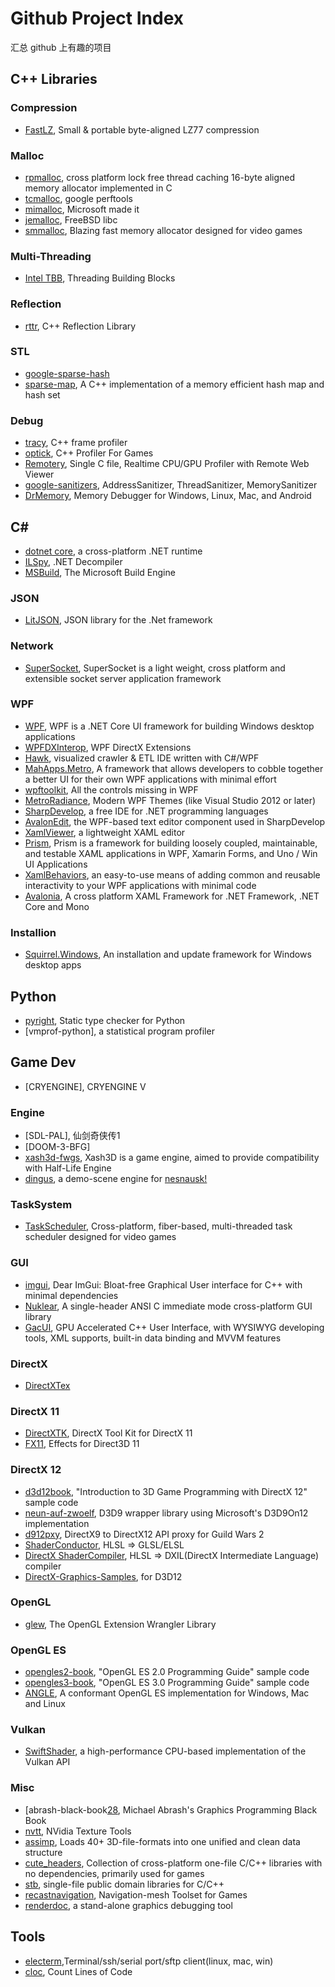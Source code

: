 # Github Project Index

汇总 github 上有趣的项目


## C++ Libraries

### Compression

 * [FastLZ][10], Small & portable byte-aligned LZ77 compression

### Malloc

 * [rpmalloc][2], cross platform lock free thread caching 16-byte aligned memory allocator implemented in C
 * [tcmalloc][3], google perftools
 * [mimalloc][4], Microsoft made it
 * [jemalloc][5], FreeBSD libc
 * [smmalloc][12], Blazing fast memory allocator designed for video games

### Multi-Threading

 * [Intel TBB][45], Threading Building Blocks

### Reflection

 * [rttr][11], C++ Reflection Library

### STL

 * [google-sparse-hash][8]
 * [sparse-map][9], A C++ implementation of a memory efficient hash map and hash set

### Debug

 * [tracy][1], C++ frame profiler
 * [optick][6], C++ Profiler For Games
 * [Remotery][46], Single C file, Realtime CPU/GPU Profiler with Remote Web Viewer
 * [google-sanitizers][23], AddressSanitizer, ThreadSanitizer, MemorySanitizer
 * [DrMemory][51], Memory Debugger for Windows, Linux, Mac, and Android


## C#

 * [dotnet core][60], a cross-platform .NET runtime
 * [ILSpy][27], .NET Decompiler
 * [MSBuild][37], The Microsoft Build Engine

### JSON

 * [LitJSON][22], JSON library for the .Net framework

### Network

 * [SuperSocket][41], SuperSocket is a light weight, cross platform and extensible socket server application framework

### WPF

 * [WPF][14], WPF is a .NET Core UI framework for building Windows desktop applications
 * [WPFDXInterop][13], WPF DirectX Extensions
 * [Hawk][26], visualized crawler & ETL IDE written with C#/WPF
 * [MahApps.Metro][43], A framework that allows developers to cobble together a better UI for their own WPF applications with minimal effort
 * [wpftoolkit][44], All the controls missing in WPF
 * [MetroRadiance][50], Modern WPF Themes (like Visual Studio 2012 or later)
 * [SharpDevelop][64], a free IDE for .NET programming languages
 * [AvalonEdit][65], the WPF-based text editor component used in SharpDevelop
 * [XamlViewer][66], a lightweight XAML editor
 * [Prism][67], Prism is a framework for building loosely coupled, maintainable, and testable XAML applications in WPF, Xamarin Forms, and Uno / Win UI Applications
 * [XamlBehaviors][68], an easy-to-use means of adding common and reusable interactivity to your WPF applications with minimal code
 * [Avalonia][69], A cross platform XAML Framework for .NET Framework, .NET Core and Mono

### Installion

 * [Squirrel.Windows][59], An installation and update framework for Windows desktop apps


## Python

 * [pyright][21], Static type checker for Python
 * [vmprof-python], a statistical program profiler


## Game Dev

 * [CRYENGINE], CRYENGINE V

### Engine

 * [SDL-PAL], 仙剑奇侠传1
 * [DOOM-3-BFG]
 * [xash3d-fwgs][29], Xash3D is a game engine, aimed to provide compatibility with Half-Life Engine
 * [dingus][33], a demo-scene engine for [nesnausk!][34]

### TaskSystem

 * [TaskScheduler][52], Cross-platform, fiber-based, multi-threaded task scheduler designed for video games

### GUI

 * [imgui][53], Dear ImGui: Bloat-free Graphical User interface for C++ with minimal dependencies
 * [Nuklear][36], A single-header ANSI C immediate mode cross-platform GUI library
 * [GacUI][49], GPU Accelerated C++ User Interface, with WYSIWYG developing tools, XML supports, built-in data binding and MVVM features

### DirectX

 * [DirectXTex][56]

### DirectX 11

 * [DirectXTK][57], DirectX Tool Kit for DirectX 11
 * [FX11][58], Effects for Direct3D 11

### DirectX 12

 * [d3d12book][16], "Introduction to 3D Game Programming with DirectX 12" sample code
 * [neun-auf-zwoelf][19], D3D9 wrapper library using Microsoft's D3D9On12 implementation
 * [d912pxy][20], DirectX9 to DirectX12 API proxy for Guild Wars 2
 * [ShaderConductor][63], HLSL => GLSL/ELSL
 * [DirectX ShaderCompiler][35], HLSL => DXIL(DirectX Intermediate Language) compiler
 * [DirectX-Graphics-Samples][55], for D3D12

### OpenGL

 * [glew][47], The OpenGL Extension Wrangler Library

### OpenGL ES

 * [opengles2-book][18], "OpenGL ES 2.0 Programming Guide" sample code
 * [opengles3-book][17], "OpenGL ES 3.0 Programming Guide" sample code
 * [ANGLE][32], A conformant OpenGL ES implementation for Windows, Mac and Linux

### Vulkan

 * [SwiftShader][31], a high-performance CPU-based implementation of the Vulkan API

### Misc

 * [abrash-black-book[28], Michael Abrash's Graphics Programming Black Book
 * [nvtt][15], NVidia Texture Tools
 * [assimp][38], Loads 40+ 3D-file-formats into one unified and clean data structure
 * [cute_headers][39], Collection of cross-platform one-file C/C++ libraries with no dependencies, primarily used for games
 * [stb][62], single-file public domain libraries for C/C++
 * [recastnavigation][54], Navigation-mesh Toolset for Games
 * [renderdoc][61], a stand-alone graphics debugging tool


## Tools

 * [electerm][7],Terminal/ssh/serial port/sftp client(linux, mac, win)
 * [cloc][25], Count Lines of Code


[1]:https://github.com/wolfpld/tracy
[2]:https://github.com/mjansson/rpmalloc
[3]:https://github.com/gperftools/gperftools
[4]:https://github.com/microsoft/mimalloc
[5]:http://jemalloc.net/
[6]:https://github.com/bombomby/optick
[7]:https://github.com/electerm/electerm
[8]:https://github.com/sparsehash/sparsehash
[9]:https://github.com/Tessil/sparse-map
[10]:https://github.com/ariya/FastLZ
[11]:https://github.com/rttrorg/rttr
[12]:https://github.com/SergeyMakeev/smmalloc
[13]:https://github.com/microsoft/WPFDXInterop
[14]:https://github.com/dotnet/wpf
[15]:https://github.com/castano/nvidia-texture-tools
[16]:https://github.com/d3dcoder/d3d12book
[17]:https://github.com/danginsburg/opengles3-book
[18]:https://github.com/danginsburg/opengles-book-samples
[19]:https://github.com/Joshua-Ashton/neun-auf-zwoelf
[20]:https://github.com/megai2/d912pxy
[21]:https://github.com/microsoft/pyright
[22]:https://github.com/LitJSON/litjson
[23]:https://github.com/google/sanitizers
[24]:https://github.com/vmprof/vmprof-python
[25]:https://github.com/AlDanial/cloc
[26]:https://github.com/ferventdesert/Hawk
[27]:https://github.com/icsharpcode/ILSpy
[28]:https://github.com/jagregory/abrash-black-book
[29]:https://github.com/FWGS/xash3d-fwgs
[30]:[https://github.com/id-Software/DOOM-3-BFG]
[31]:https://github.com/google/swiftshader
[32]:https://github.com/google/angle
[33]:https://github.com/aras-p/dingus
[34]:http://www.nesnausk.org/
[35]:https://github.com/microsoft/DirectXShaderCompiler
[36]:https://github.com/Immediate-Mode-UI/Nuklear
[37]:https://github.com/dotnet/msbuild
[38]:https://github.com/assimp/assimp
[39]:https://github.com/RandyGaul/cute_headers
[40]:https://github.com/sdlpal/sdlpal
[41]:https://github.com/kerryjiang/SuperSocket
[42]:https://github.com/Dirkster99/AvalonDock
[43]:https://github.com/MahApps/MahApps.Metro
[44]:https://github.com/xceedsoftware/wpftoolkit
[45]:https://github.com/oneapi-src/oneTBB
[46]:https://github.com/Celtoys/Remotery
[47]:https://github.com/nigels-com/glew
[48]:https://github.com/CRYTEK/CRYENGINE
[49]:https://github.com/vczh-libraries/GacUI
[50]:https://github.com/Grabacr07/MetroRadiance
[51]:https://github.com/DynamoRIO/drmemory
[52]:https://github.com/SergeyMakeev/TaskScheduler
[53]:https://github.com/ocornut/imgui
[54]:https://github.com/recastnavigation/recastnavigation
[55]:https://github.com/microsoft/DirectX-Graphics-Samples
[56]:https://github.com/microsoft/DirectXTex
[57]:https://github.com/microsoft/DirectXTK
[58]:https://github.com/microsoft/FX11
[59]:https://github.com/Squirrel/Squirrel.Windows
[60]:https://github.com/dotnet/runtime
[61]:https://github.com/baldurk/renderdoc
[62]:https://github.com/nothings/stb
[63]:https://github.com/microsoft/ShaderConductor
[64]:https://github.com/icsharpcode/SharpDevelop
[65]:https://github.com/icsharpcode/AvalonEdit
[66]:https://github.com/huangjia2107/XamlViewer
[67]:https://github.com/PrismLibrary/Prism
[68]:https://github.com/microsoft/XamlBehaviorsWpf
[69]:http://avaloniaui.net/
